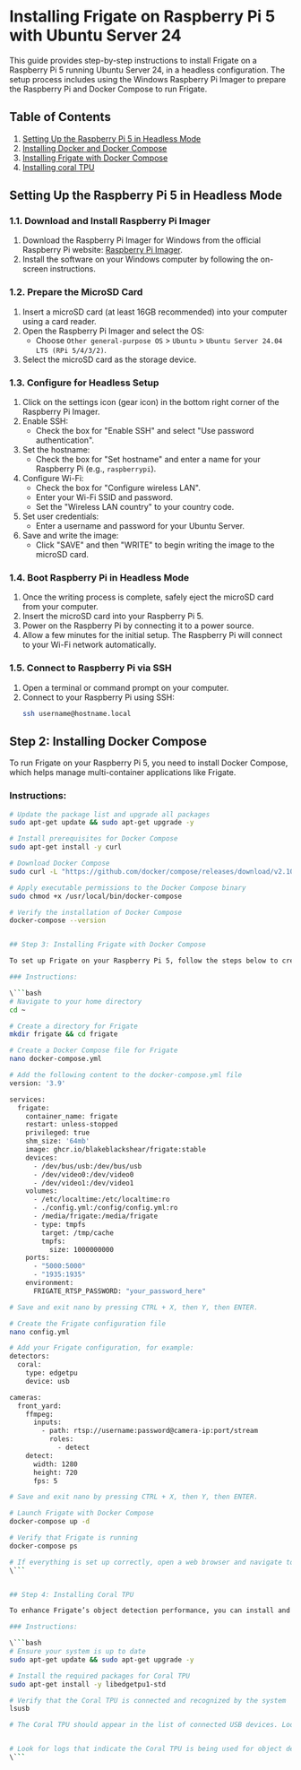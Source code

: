 # Installing Frigate on Raspberry Pi 5 with Ubuntu Server 24

This guide provides step-by-step instructions to install Frigate on a Raspberry Pi 5 running Ubuntu Server 24, in a headless configuration. The setup process includes using the Windows Raspberry Pi Imager to prepare the Raspberry Pi and Docker Compose to run Frigate.

## Table of Contents

1. [Setting Up the Raspberry Pi 5 in Headless Mode](#setting-up-the-raspberry-pi-5-in-headless-mode)
2. [Installing Docker and Docker Compose](#installing-docker-and-docker-compose)
3. [Installing Frigate with Docker Compose](#installing-frigate-with-docker-compose)
4. [Installing coral TPU](#installing-coral-tpu)

## Setting Up the Raspberry Pi 5 in Headless Mode

### 1.1. Download and Install Raspberry Pi Imager

1. Download the Raspberry Pi Imager for Windows from the official Raspberry Pi website: [Raspberry Pi Imager](https://www.raspberrypi.org/software/).
2. Install the software on your Windows computer by following the on-screen instructions.

### 1.2. Prepare the MicroSD Card

1. Insert a microSD card (at least 16GB recommended) into your computer using a card reader.
2. Open the Raspberry Pi Imager and select the OS:
   - Choose `Other general-purpose OS` > `Ubuntu` > `Ubuntu Server 24.04 LTS (RPi 5/4/3/2)`.
3. Select the microSD card as the storage device.

### 1.3. Configure for Headless Setup

1. Click on the settings icon (gear icon) in the bottom right corner of the Raspberry Pi Imager.
2. Enable SSH:
   - Check the box for "Enable SSH" and select "Use password authentication".
3. Set the hostname:
   - Check the box for "Set hostname" and enter a name for your Raspberry Pi (e.g., `raspberrypi`).
4. Configure Wi-Fi:
   - Check the box for "Configure wireless LAN".
   - Enter your Wi-Fi SSID and password.
   - Set the "Wireless LAN country" to your country code.
5. Set user credentials:
   - Enter a username and password for your Ubuntu Server.
6. Save and write the image:
   - Click "SAVE" and then "WRITE" to begin writing the image to the microSD card.

### 1.4. Boot Raspberry Pi in Headless Mode

1. Once the writing process is complete, safely eject the microSD card from your computer.
2. Insert the microSD card into your Raspberry Pi 5.
3. Power on the Raspberry Pi by connecting it to a power source.
4. Allow a few minutes for the initial setup. The Raspberry Pi will connect to your Wi-Fi network automatically.

### 1.5. Connect to Raspberry Pi via SSH

1. Open a terminal or command prompt on your computer.
2. Connect to your Raspberry Pi using SSH:
   ```bash
   ssh username@hostname.local


## Step 2: Installing Docker Compose

To run Frigate on your Raspberry Pi 5, you need to install Docker Compose, which helps manage multi-container applications like Frigate.

### Instructions:

```bash
# Update the package list and upgrade all packages
sudo apt-get update && sudo apt-get upgrade -y

# Install prerequisites for Docker Compose
sudo apt-get install -y curl

# Download Docker Compose
sudo curl -L "https://github.com/docker/compose/releases/download/v2.10.2/docker-compose-$(uname -s)-$(uname -m)" -o /usr/local/bin/docker-compose

# Apply executable permissions to the Docker Compose binary
sudo chmod +x /usr/local/bin/docker-compose

# Verify the installation of Docker Compose
docker-compose --version


## Step 3: Installing Frigate with Docker Compose

To set up Frigate on your Raspberry Pi 5, follow the steps below to create the Docker Compose file and start Frigate.

### Instructions:

\```bash
# Navigate to your home directory
cd ~

# Create a directory for Frigate
mkdir frigate && cd frigate

# Create a Docker Compose file for Frigate
nano docker-compose.yml

# Add the following content to the docker-compose.yml file
version: '3.9'

services:
  frigate:
    container_name: frigate
    restart: unless-stopped
    privileged: true
    shm_size: '64mb'
    image: ghcr.io/blakeblackshear/frigate:stable
    devices:
      - /dev/bus/usb:/dev/bus/usb
      - /dev/video0:/dev/video0
      - /dev/video1:/dev/video1
    volumes:
      - /etc/localtime:/etc/localtime:ro
      - ./config.yml:/config/config.yml:ro
      - /media/frigate:/media/frigate
      - type: tmpfs
        target: /tmp/cache
        tmpfs:
          size: 1000000000
    ports:
      - "5000:5000"
      - "1935:1935"
    environment:
      FRIGATE_RTSP_PASSWORD: "your_password_here"

# Save and exit nano by pressing CTRL + X, then Y, then ENTER.

# Create the Frigate configuration file
nano config.yml

# Add your Frigate configuration, for example:
detectors:
  coral:
    type: edgetpu
    device: usb

cameras:
  front_yard:
    ffmpeg:
      inputs:
        - path: rtsp://username:password@camera-ip:port/stream
          roles:
            - detect
    detect:
      width: 1280
      height: 720
      fps: 5

# Save and exit nano by pressing CTRL + X, then Y, then ENTER.

# Launch Frigate with Docker Compose
docker-compose up -d

# Verify that Frigate is running
docker-compose ps

# If everything is set up correctly, open a web browser and navigate to http://<your-pi-ip-address>:5000 to access Frigate’s web interface.
\```


## Step 4: Installing Coral TPU

To enhance Frigate’s object detection performance, you can install and use the Coral Edge TPU on your Raspberry Pi 5. Follow the steps below to set up the Coral TPU.

### Instructions:

\```bash
# Ensure your system is up to date
sudo apt-get update && sudo apt-get upgrade -y

# Install the required packages for Coral TPU
sudo apt-get install -y libedgetpu1-std

# Verify that the Coral TPU is connected and recognized by the system
lsusb

# The Coral TPU should appear in the list of connected USB devices. Look for a device labelled "Global Unichip Corp." Once setup it will say "Google Inc"


# Look for logs that indicate the Coral TPU is being used for object detection. Adjust your setup as needed if errors are reported.
\```


